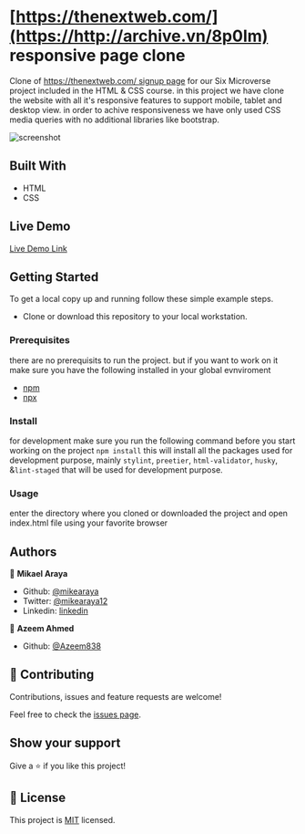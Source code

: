 # [https://thenextweb.com/](https://http://archive.vn/8p0Im) responsive page clone

Clone of [https://thenextweb.com/ signup page](https://http://archive.vn/8p0Im) for our Six Microverse project included in the HTML & CSS course. in this project we have clone the website with all it's responsive features to support mobile, tablet and desktop view. in order to achive responsiveness we have only used CSS media queries with no additional libraries like bootstrap. 

![screenshot](./images/screenshot.png)

## Built With

- HTML
- CSS

## Live Demo

[Live Demo Link](https://raw.githack.com/Mikearaya/thenextweb-clone/home-page/index.html)

## Getting Started

To get a local copy up and running follow these simple example steps.
 - Clone or download this repository to your local workstation.


### Prerequisites
there are no prerequisits to run the project. but if you want to work on it make sure you have the following installed in your global evnviroment
  - [npm](https://www.npmjs.com/products/teams?utm_source=adwords&utm_medium=ppc&utm_campaign=npmTeams2019Q2&utm_content=site&gclid=Cj0KCQjwyPbzBRDsARIsAFh15JaJyPdeb-Q11Rq-LMaulSWINd6PYdJQ2OkZyE75reyBcpnnmwPrgRoaAv_5EALw_wcB)
  - [npx](https://www.npmjs.com/package/npx)
  
  
### Install

for development make sure you run the following command before you start working on the project
`npm install`
this will install all the packages used for development purpose, mainly `stylint`, `preetier`, `html-validator`, `husky`, &`lint-staged` that will be used for development purpose.

### Usage
 enter the directory where you cloned or downloaded the project and open index.html file using your favorite browser
 
## Authors

👤 **Mikael Araya**

- Github: [@mikearaya](https://github.com/mikearaya)
- Twitter: [@mikearaya12](https://twitter.com/mikearaya12)
- Linkedin: [linkedin](https://linkedin.com/in/mikael-araya)

👤 **Azeem Ahmed**

- Github: [@Azeem838](https://github.com/Azeem838)

## 🤝 Contributing

Contributions, issues and feature requests are welcome!

Feel free to check the [issues page](issues/).

## Show your support

Give a ⭐️ if you like this project!

## 📝 License

This project is [MIT](lic.url) licensed.
